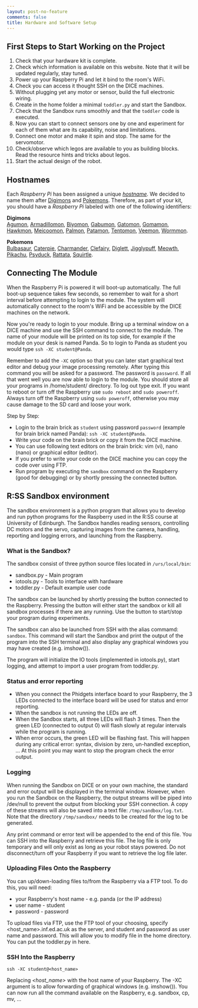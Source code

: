 ```yaml
---
layout: post-no-feature
comments: false
title: Hardware and Software Setup
---
```


## First Steps to Start Working on the Project

1. Check that your hardware kit is complete.
2. Check which information is available on this website.
Note that it will be updated regularly, stay tuned.
3. Power up your Raspberry Pi and let it bind to the room's WiFi. 
4. Check you can access it thought SSH on the DICE machines.
5. Without plugging yet any motor or sensor, build the full electronic wiring.
6. Create in the home folder a minimal ```toddler.py``` and start the Sandbox. 
7. Check that the Sandbox runs smoothly and that the ```toddler``` code is executed.
8. Now you can start to connect sensors one by one and experiment for each of them
what are its capability, noise and limitations.
9. Connect one motor and make it spin and stop. The same for the servomotor.
10. Check/observe which legos are available to you as building blocks.
Read the resource hints and tricks about legos.
11. Start the actual design of the robot.

## Hostnames

Each *Raspberry Pi* has been assigned a unique [*hostname*](https://en.wikipedia.org/wiki/Hostname).
We decided to name them after [Digimons](https://en.wikipedia.org/wiki/Digimon) and [Pokemons](https://en.wikipedia.org/wiki/Pokemon).
Therefore, as part of your kit, you should have a *Raspberry Pi* labeled with one of the following identifiers:

**Digimons**  
[Agumon](http://digimon.wikia.com/wiki/Agumon_(Adventure)),
[Armadillomon](http://digimon.wikia.com/wiki/Armadillomon_(Adventure)),
[Biyomon](http://digimon.wikia.com/wiki/Biyomon_(Adventure)),
[Gabumon](http://digimon.wikia.com/wiki/Gabumon_(Adventure)),
[Gatomon](http://digimon.wikia.com/wiki/Gatomon_(Adventure)),
[Gomamon](http://digimon.wikia.com/wiki/Gomamon_(Adventure)),
[Hawkmon](http://digimon.wikia.com/wiki/Hawkmon_(Adventure)),
[Meicoomon](http://digimon.wikia.com/wiki/Meicoomon_(Adventure)),
[Palmon](http://digimon.wikia.com/wiki/Palmon_(Adventure)),
[Patamon](http://digimon.wikia.com/wiki/Patamon_(Adventure)),
[Tentomon](http://digimon.wikia.com/wiki/Tentomon_(Adventure)),
[Veemon](http://digimon.wikia.com/wiki/Veemon_(Adventure)),
[Wormmon](http://digimon.wikia.com/wiki/Wormmon_(Adventure)).

**Pokemons**  
[Bulbasaur](https://pokemondb.net/pokedex/bulbasaur),
[Caterpie](https://pokemondb.net/pokedex/caterpie),
[Charmander](https://pokemondb.net/pokedex/charmander),
[Clefairy](https://pokemondb.net/pokedex/clefairy),
[Diglett](https://pokemondb.net/pokedex/diglett),
[Jigglypuff](https://pokemondb.net/pokedex/jigglypuff),
[Meowth](https://pokemondb.net/pokedex/meowth),
[Pikachu](https://pokemondb.net/pokedex/pikachu),
[Psyduck](https://pokemondb.net/pokedex/psyduck),
[Rattata](https://pokemondb.net/pokedex/rattata),
[Squirtle](https://pokemondb.net/pokedex/squirtle).

## Connecting The Module

When the Raspberry Pi is powered it will boot-up automatically.
The full boot-up sequence takes few seconds, so remember to wait for a short interval before attempting to login to the module. 
The system will automatically connect to the room's WiFi and be accessible by the DICE machines on the network.

Now you're ready to login to your module. 
Bring up a terminal window on a DICE machine and use the SSH command to connect to the module. 
The name of your module will be printed on its top side, for example if the module on your desk is named Panda. 
So to login to Panda as student you would type ```ssh -XC student@Panda```. 

Remember to add the ```-XC``` option so that you can later start graphical text editor and debug your image processing remotely. 
After typing this command you will be asked for a password. The password is ```password```. 
If all that went well you are now able to login to the module. 
You should store all your programs in /home/student/ directory. 
To log out type exit. 
If you want to reboot or turn off the Raspberry use ```sudo reboot``` and ```sudo poweroff```. 
Always turn off the Raspberry using ```sudo poweroff```, otherwise you may cause damage to the SD card and loose your work.

Step by Step:
- Login to the brain brick as ```student``` using password ```password``` (example for brain brick named Panda): ```ssh -XC student@Panda```.
- Write your code on the brain brick or copy it from the DICE machine.
- You can use following text editors on the brain brick: vim (vi), nano (nano) or graphical editor (editor).
- If you prefer to write your code on the DICE machine you can copy the code over using FTP.
- Run program by executing the ```sandbox``` command on the Raspberry (good for debugging) or by shortly pressing the connected button.

## R:SS Sandbox environment

The sandbox environment is a python program that allows you to develop and run python programs for the Raspberry used in the R:SS course at University of Edinburgh. 
The Sandbox handles reading sensors, controlling DC motors and the servo, capturing images from the camera, handling, reporting and logging errors, 
and launching from the Raspberry. 

### What is the Sandbox?

The sandbox consist of three python source files located in ```/urs/local/bin```:
- sandbox.py - Main program
- iotools.py - Tools to interface with hardware
- toddler.py - Default example user code

The sandbox can be launched by shortly pressing the button connected to the Raspberry. 
Pressing the button will either start the sandbox or kill all sandbox processes if there are any running. 
Use the button to start/stop your program during experiments.

The sandbox can also be launched from SSH with the alias commamd: ```sandbox```.
This command will start the Sandbox and print the output of the program into the SSH terminal 
and also display any graphical windows you may have created (e.g. imshow()).

The program will initialize the IO tools (implemented in iotools.py), start logging, and attempt to import a user program from toddler.py. 

### Status and error reporting

- When you connect the Phidgets interface board to your Raspberry, the 3 LEDs connected to the interface board will be used for status and error reporting.
- When the sandbox is not running the LEDs are off.
- When the Sandbox starts, all three LEDs will flash 3 times. Then the green LED (connected to output 0) will flash slowly at regular intervals while the program is running.
- When error occurs, the green LED will be flashing fast. This will happen during any critical error: syntax, division by zero, un-handled exception, ... 
    At this point you may want to stop the program check the error output.

### Logging

When running the Sandbox on DICE or on your own machine, the standard and error output will be displayed in the terminal window.
However, when you run the Sandbox on the Raspberry, the output streams will be piped into /dev/null to prevent the output from blocking your SSH connection. 
A copy of these streams will also be saved into a text file: ```/tmp/sandbox/log.txt```.
Note that the directory ```/tmp/sandbox/``` needs to be created for the log to be generated.

Any print command or error text will be appended to the end of this file. You can SSH into the Raspberry and retrieve this file.
The log file is only temporary and will only exist as long as your robot stays powered. 
Do not disconnect/turn off your Raspberry if you want to retrieve the log file later.

### Uploading Files Onto the Raspberry

You can up/down-loading files to/from the Raspberry via a FTP tool. To do this, you will need:
- your Raspberry's host name - e.g. panda (or the IP address)
- user name - student
- password - password

To upload files via FTP, use the FTP tool of your choosing, specify <host_name>.inf.ed.ac.uk as the server, 
and student and password as user name and password. 
This will allow you to modify file in the home directory. 
You can put the toddler.py in here.

### SSH Into the Raspberry

```ssh -XC student@<host_name>```

Replacing *<host_name>* with the host name of your Raspberry. 
The -XC argument is to allow forwarding of graphical windows (e.g. imshow()).
You can now run all the command available on the Raspberry, e.g. sandbox, cp, mv, ...

